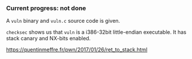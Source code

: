 ### Current progress: not done

A `vuln` binary and `vuln.c` source code is given.

`checksec` shows us that `vuln` is a i386-32bit little-endian executable.
It has stack canary and NX-bits enabled.

https://quentinmeffre.fr/pwn/2017/01/26/ret_to_stack.html